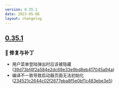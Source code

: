 ```yaml
---
version: 0.35.1
date: 2023-05-06
layout: changelog
---
```

## [0.35.1](#0.35.1)
### 🐛 修复与补丁

- 用户菜单登陆弹出时应该被隐藏 ([39d73bf4f2a584e2dc69e33e9bd8eb417045a94a](https://github.com/Voxelum/x-minecraft-launcher/commit/39d73bf4f2a584e2dc69e33e9bd8eb417045a94a))
- 编译不一致导致启动器页面无法初始化 ([234521c2644c02f2677eba8f5e0bf1c483ebe3e5](https://github.com/Voxelum/x-minecraft-launcher/commit/234521c2644c02f2677eba8f5e0bf1c483ebe3e5))
